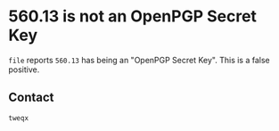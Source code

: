 # 560.13 is not an OpenPGP Secret Key
`file` reports `560.13` has being an "OpenPGP Secret Key". This is a false positive.

## Contact
`tweqx`
